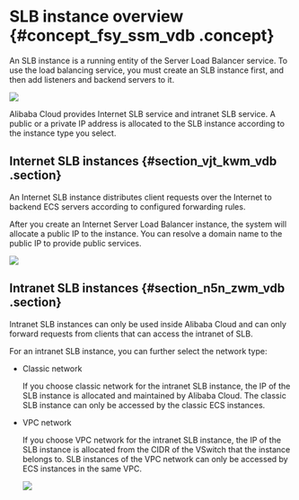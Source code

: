 # SLB instance overview {#concept_fsy_ssm_vdb .concept}

An SLB instance is a running entity of the Server Load Balancer service. To use the load balancing service, you must create an SLB instance first, and then add listeners and backend servers to it.

![](http://static-aliyun-doc.oss-cn-hangzhou.aliyuncs.com/assets/img/4112/15645483042275_en-US.png)

Alibaba Cloud provides Internet SLB service and intranet SLB service. A public or a private IP address is allocated to the SLB instance according to the instance type you select.

## Internet SLB instances {#section_vjt_kwm_vdb .section}

An Internet SLB instance distributes client requests over the Internet to backend ECS servers according to configured forwarding rules.

After you create an Internet Server Load Balancer instance, the system will allocate a public IP to the instance. You can resolve a domain name to the public IP to provide public services.

![](http://static-aliyun-doc.oss-cn-hangzhou.aliyuncs.com/assets/img/4112/15645483042276_en-US.png)

## Intranet SLB instances {#section_n5n_zwm_vdb .section}

Intranet SLB instances can only be used inside Alibaba Cloud and can only forward requests from clients that can access the intranet of SLB.

For an intranet SLB instance, you can further select the network type:

-   Classic network

    If you choose classic network for the intranet SLB instance, the IP of the SLB instance is allocated and maintained by Alibaba Cloud. The classic SLB instance can only be accessed by the classic ECS instances.

-   VPC network

    If you choose VPC network for the intranet SLB instance, the IP of the SLB instance is allocated from the CIDR of the VSwitch that the instance belongs to. SLB instances of the VPC network can only be accessed by ECS instances in the same VPC.

    ![](http://static-aliyun-doc.oss-cn-hangzhou.aliyuncs.com/assets/img/4112/15645483042283_en-US.png)


